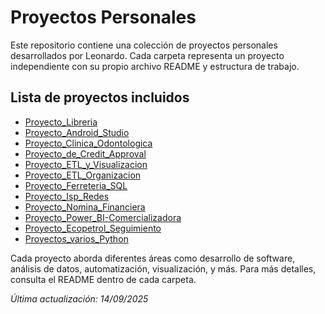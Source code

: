 
# Proyectos Personales

Este repositorio contiene una colección de proyectos personales desarrollados por Leonardo. Cada carpeta representa un proyecto independiente con su propio archivo README y estructura de trabajo.

## Lista de proyectos incluidos

- [Proyecto_Libreria](https://github.com/LeonardoTorres04/Proyectos-Personales/tree/main/Proyecto_Libreria)
- [Proyecto_Android_Studio](https://github.com/LeonardoTorres04/Proyectos-Personales/tree/main/Proyecto_Android_Studio)
- [Proyecto_Clinica_Odontologica](https://github.com/LeonardoTorres04/Proyectos-Personales/tree/main/Proyecto_Clinica_Odontologica)
- [Proyecto_de_Credit_Approval](https://github.com/LeonardoTorres04/Proyectos-Personales/tree/main/Proyecto_de_Credit_Approval)
- [Proyecto_ETL_y_Visualizacion](https://github.com/LeonardoTorres04/Proyectos-Personales/tree/main/Proyecto_ETL_y_Visualizacion)
- [Proyecto_ETL_Organizacion](https://github.com/LeonardoTorres04/Proyectos-Personales/tree/main/Proyecto_ETL_Organizacion)
- [Proyecto_Ferreteria_SQL](https://github.com/LeonardoTorres04/Proyectos-Personales/tree/main/Proyecto_Ferreteria_SQL)
- [Proyecto_Isp_Redes](https://github.com/LeonardoTorres04/Proyectos-Personales/tree/main/Proyecto_Isp_Redes)
- [Proyecto_Nomina_Financiera](https://github.com/LeonardoTorres04/Proyectos-Personales/tree/main/Proyecto_Nomina_Financiera)
- [Proyecto_Power_BI-Comercializadora](https://github.com/LeonardoTorres04/Proyectos-Personales/tree/main/Proyecto_Power_BI-Comercializadora)
- [Proyecto_Ecopetrol_Seguimiento](https://github.com/LeonardoTorres04/Proyectos-Personales/tree/main/Proyecto_Ecopetrol_Seguimiento)
- [Proyectos_varios_Python](https://github.com/LeonardoTorres04/Proyectos-Personales/tree/main/Proyectos_varios_Python)


Cada proyecto aborda diferentes áreas como desarrollo de software, análisis de datos, automatización, visualización, y más. Para más detalles, consulta el README dentro de cada carpeta.

_Última actualización: 14/09/2025_
